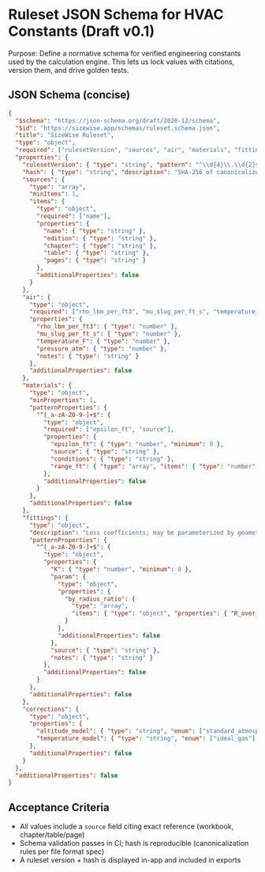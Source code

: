 # Ruleset JSON Schema for HVAC Constants (Draft v0.1)

Purpose: Define a normative schema for verified engineering constants used by the calculation engine. This lets us lock values with citations, version them, and drive golden tests.

## JSON Schema (concise)
```json
{
  "$schema": "https://json-schema.org/draft/2020-12/schema",
  "$id": "https://sizewise.app/schemas/ruleset.schema.json",
  "title": "SizeWise Ruleset",
  "type": "object",
  "required": ["rulesetVersion", "sources", "air", "materials", "fittings"],
  "properties": {
    "rulesetVersion": { "type": "string", "pattern": "^\\d{4}\\.\\d{2}$" },
    "hash": { "type": "string", "description": "SHA-256 of canonicalized content" },
    "sources": {
      "type": "array",
      "minItems": 1,
      "items": {
        "type": "object",
        "required": ["name"],
        "properties": {
          "name": { "type": "string" },
          "edition": { "type": "string" },
          "chapter": { "type": "string" },
          "table": { "type": "string" },
          "pages": { "type": "string" }
        },
        "additionalProperties": false
      }
    },
    "air": {
      "type": "object",
      "required": ["rho_lbm_per_ft3", "mu_slug_per_ft_s", "temperature_F", "pressure_atm"],
      "properties": {
        "rho_lbm_per_ft3": { "type": "number" },
        "mu_slug_per_ft_s": { "type": "number" },
        "temperature_F": { "type": "number" },
        "pressure_atm": { "type": "number" },
        "notes": { "type": "string" }
      },
      "additionalProperties": false
    },
    "materials": {
      "type": "object",
      "minProperties": 1,
      "patternProperties": {
        "^[_a-zA-Z0-9-]+$": {
          "type": "object",
          "required": ["epsilon_ft", "source"],
          "properties": {
            "epsilon_ft": { "type": "number", "minimum": 0 },
            "source": { "type": "string" },
            "conditions": { "type": "string" },
            "range_ft": { "type": "array", "items": { "type": "number" }, "minItems": 2, "maxItems": 2 }
          },
          "additionalProperties": false
        }
      },
      "additionalProperties": false
    },
    "fittings": {
      "type": "object",
      "description": "Loss coefficients; may be parameterized by geometry",
      "patternProperties": {
        "^[_a-zA-Z0-9-]+$": {
          "type": "object",
          "properties": {
            "K": { "type": "number", "minimum": 0 },
            "param": {
              "type": "object",
              "properties": {
                "by_radius_ratio": {
                  "type": "array",
                  "items": { "type": "object", "properties": { "R_over_D": { "type": "number" }, "K": { "type": "number" } }, "required": ["R_over_D", "K"], "additionalProperties": false }
                }
              },
              "additionalProperties": false
            },
            "source": { "type": "string" },
            "notes": { "type": "string" }
          },
          "additionalProperties": false
        }
      },
      "additionalProperties": false
    },
    "corrections": {
      "type": "object",
      "properties": {
        "altitude_model": { "type": "string", "enum": ["standard_atmosphere"] },
        "temperature_model": { "type": "string", "enum": ["ideal_gas"] }
      },
      "additionalProperties": false
    }
  },
  "additionalProperties": false
}
```

## Acceptance Criteria
- All values include a `source` field citing exact reference (workbook, chapter/table/page)
- Schema validation passes in CI; hash is reproducible (canonicalization rules per file format spec)
- A ruleset version + hash is displayed in-app and included in exports

